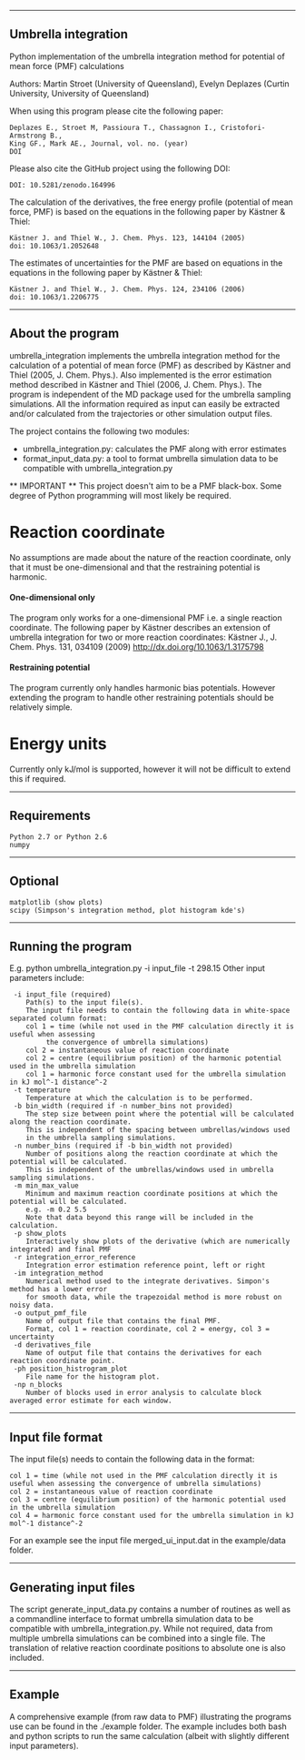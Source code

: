 -----------------------------------
Umbrella integration
-----------------------------------

Python implementation of the umbrella integration method for potential of mean force (PMF) calculations

Authors: Martin Stroet (University of Queensland),
         Evelyn Deplazes (Curtin University, University of Queensland)


When using this program please cite the following paper:

    Deplazes E., Stroet M, Passioura T., Chassagnon I., Cristofori-Armstrong B.,
    King GF., Mark AE., Journal, vol. no. (year)
    DOI

Please also cite the GitHub project using the following DOI:

    DOI: 10.5281/zenodo.164996

The calculation of the derivatives, the free energy profile (potential of mean
force, PMF) is based on the equations in the following paper by Kästner & Thiel:

    Kästner J. and Thiel W., J. Chem. Phys. 123, 144104 (2005)
    doi: 10.1063/1.2052648

The estimates of uncertainties for the PMF are based on equations in
the equations in the following paper by Kästner & Thiel:

    Kästner J. and Thiel W., J. Chem. Phys. 124, 234106 (2006)
    doi: 10.1063/1.2206775


--------------------
About the program
--------------------

umbrella_integration implements the umbrella integration method for the calculation of a potential of mean force (PMF) as described by Kästner and Thiel (2005, J. Chem. Phys.). Also implemented is the error estimation method described in Kästner and Thiel (2006, J. Chem. Phys.). The program is independent of the MD package used for the umbrella sampling simulations. All the information required as input can easily be extracted and/or calculated from the trajectories or other simulation output files.

The project contains the following two modules:
- umbrella_integration.py: calculates the PMF along with error estimates
- format_input_data.py: a tool to format umbrella simulation data to be compatible with umbrella_integration.py

** IMPORTANT **
This project doesn't aim to be a PMF black-box. Some degree of Python programming will most likely be required.

# Reaction coordinate
No assumptions are made about the nature of the reaction coordinate, only that it must be one-dimensional and that the restraining potential is harmonic.

#### One-dimensional only
The program only works for a one-dimensional PMF i.e. a single reaction
coordinate. The following paper by Kästner describes an extension of umbrella
integration for two or more reaction coordinates:
Kästner J., J. Chem. Phys. 131, 034109 (2009) http://dx.doi.org/10.1063/1.3175798

#### Restraining potential
The program currently only handles harmonic bias potentials. However extending the program to handle
other restraining potentials should be relatively simple.

# Energy units
Currently only kJ/mol is supported, however it will not be difficult to extend this if required.

---------------------
Requirements
----------------------

    Python 2.7 or Python 2.6
    numpy

---------------------
Optional
----------------------

    matplotlib (show plots)
    scipy (Simpson's integration method, plot histogram kde's)

--------------------
Running the program
--------------------
E.g. python umbrella_integration.py -i input_file -t 298.15
Other input parameters include:

     -i input_file (required)
        Path(s) to the input file(s).
        The input file needs to contain the following data in white-space separated column format:
        col 1 = time (while not used in the PMF calculation directly it is useful when assessing
             the convergence of umbrella simulations)
        col 2 = instantaneous value of reaction coordinate
        col 2 = centre (equilibrium position) of the harmonic potential used in the umbrella simulation
        col 1 = harmonic force constant used for the umbrella simulation in kJ mol^-1 distance^-2
     -t temperature
        Temperature at which the calculation is to be performed.
     -b bin_width (required if -n number_bins not provided)
        The step size between point where the potential will be calculated along the reaction coordinate.
        This is independent of the spacing between umbrellas/windows used
        in the umbrella sampling simulations.
     -n number_bins (required if -b bin_width not provided)
        Number of positions along the reaction coordinate at which the potential will be calculated.
        This is independent of the umbrellas/windows used in umbrella sampling simulations.
     -m min_max_value
        Minimum and maximum reaction coordinate positions at which the potential will be calculated.
        e.g. -m 0.2 5.5
        Note that data beyond this range will be included in the calculation.
     -p show_plots
        Interactively show plots of the derivative (which are numerically integrated) and final PMF
     -r integration_error_reference
        Integration error estimation reference point, left or right
     -im integration_method
        Numerical method used to the integrate derivatives. Simpon's method has a lower error
        for smooth data, while the trapezoidal method is more robust on noisy data.
     -o output_pmf_file
        Name of output file that contains the final PMF.
        Format, col 1 = reaction coordinate, col 2 = energy, col 3 = uncertainty
     -d derivatives_file
        Name of output file that contains the derivatives for each reaction coordinate point.
     -ph position_histrogram_plot
        File name for the histogram plot.
     -np n_blocks
        Number of blocks used in error analysis to calculate block averaged error estimate for each window.


----------------------
Input file format
----------------------

The input file(s) needs to contain the following data in the format:

    col 1 = time (while not used in the PMF calculation directly it is useful when assessing the convergence of umbrella simulations)
    col 2 = instantaneous value of reaction coordinate
    col 3 = centre (equilibrium position) of the harmonic potential used in the umbrella simulation
    col 4 = harmonic force constant used for the umbrella simulation in kJ mol^-1 distance^-2

For an example see the input file merged_ui_input.dat in the example/data folder.

----------------------------
Generating input files
----------------------------

The script generate_input_data.py contains a number of routines as well as a commandline interface to format umbrella simulation data to be compatible with umbrella_integration.py. While not required, data from multiple umbrella simulations can be combined into a single file. The translation of relative reaction coordinate positions to absolute one is also included.

----------------------------
Example
----------------------------

A comprehensive example (from raw data to PMF) illustrating the programs use can be found in the ./example folder. The example includes both bash and python scripts to run the same calculation (albeit with slightly different input parameters).
